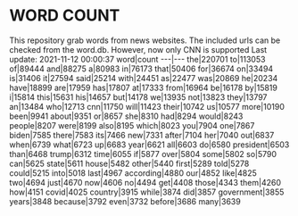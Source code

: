 # WORD COUNT
This repository grab words from news websites. The included urls can be checked from the word.db.
However, now only CNN is supported
Last update: 2021-11-12 00:00:37
word|count
---|---
the|220701
to|113053
of|89444
and|88275
a|80983
in|76173
that|50406
for|36674
on|33494
is|31406
it|27594
said|25214
with|24451
as|22477
was|20869
he|20234
have|18899
are|17959
has|17807
at|17333
from|16964
be|16178
by|15819
i|15814
this|15631
his|14657
but|14178
we|13935
not|13823
they|13797
an|13484
who|12713
cnn|11750
will|11423
their|10742
us|10577
more|10190
been|9941
about|9351
or|8657
she|8310
had|8294
would|8243
people|8207
were|8199
also|8195
which|8023
you|7904
one|7867
biden|7585
there|7583
its|7466
new|7331
after|7104
her|7040
out|6837
when|6739
what|6723
up|6683
year|6621
all|6603
do|6580
president|6503
than|6468
trump|6312
time|6055
if|5877
over|5804
some|5802
so|5790
can|5625
state|5611
house|5482
other|5440
first|5289
told|5278
could|5215
into|5018
last|4967
according|4880
our|4852
like|4825
two|4694
just|4670
now|4606
no|4494
get|4408
those|4343
them|4260
how|4151
covid|4025
country|3915
while|3874
did|3857
government|3855
years|3848
because|3792
even|3732
before|3686
many|3639
